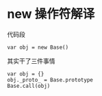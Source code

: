 
# new 操作符解译

代码段

    var obj = new Base()
    
其实干了三件事情
        
    var obj = {}
    obj._proto_ = Base.prototype
    Base.call(obj)